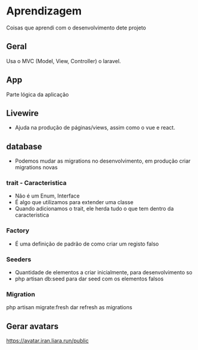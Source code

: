 # Aprendizagem

Coisas que aprendi com o desenvolvimento dete projeto

## Geral

Usa o MVC (Model, View, Controller) o laravel.

## App

Parte lógica da aplicação

## Livewire

* Ajuda na produção de páginas/views, assim como o vue e react.

## database

-   Podemos mudar as migrations no desenvolvimento, em produção criar migrations novas

### trait - Caracteristica

-   Não é um Enum, Interface
-   É algo que utilizamos para extender uma classe
-   Quando adicionamos o trait, ele herda tudo o que tem dentro da caracteristica

### Factory
* É uma definição de padrão de como criar um registo falso

### Seeders
* Quantidade de elementos a criar inicialmente, para desenvolvimento so
* php artisan db:seed para dar seed com os elementos falsos

### Migration
php artisan migrate:fresh dar refresh as migrations

## Gerar avatars
https://avatar.iran.liara.run/public